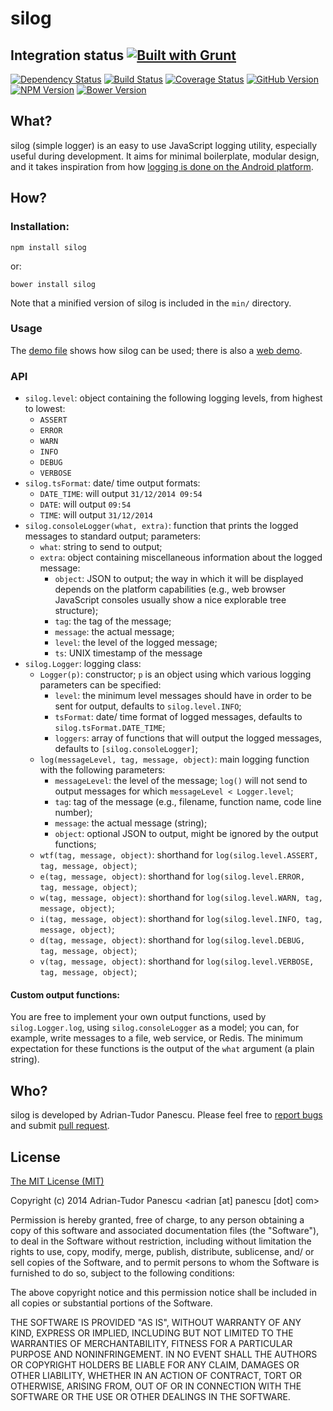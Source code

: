 # silog


## Integration status [![Built with Grunt](https://cdn.gruntjs.com/builtwith.png)](http://gruntjs.com/)

[![Dependency Status](https://gemnasium.com/adrianp/silog.png)](https://gemnasium.com/adrianp/silog)
[![Build Status](https://travis-ci.org/adrianp/silog.png?branch=master)](https://travis-ci.org/adrianp/silog)
[![Coverage Status](https://coveralls.io/repos/adrianp/silog/badge.png)](https://coveralls.io/r/adrianp/silog)
[![GitHub Version](https://badge.fury.io/gh/adrianp%2Fsilog.png)](http://badge.fury.io/gh/adrianp%2Fsilog)
[![NPM Version](https://badge.fury.io/js/silog.png)](http://badge.fury.io/js/silog)
[![Bower Version](https://badge.fury.io/bo/silog.png)](http://badge.fury.io/bo/silog)


## What?

silog (simple logger) is an easy to use JavaScript logging utility, especially
useful during development. It aims for minimal boilerplate, modular design, and
it takes inspiration from how
[logging is done on the Android platform](http://developer.android.com/reference/android/util/Log.html).


## How?

### Installation:

    npm install silog

or:

    bower install silog

Note that a minified version of silog is included in the `min/` directory.


### Usage

The [demo file](https://github.com/adrianp/silog/blob/master/src/demo/demo.js)
shows how silog can be used; there is also a
[web demo](https://github.com/adrianp/silog/blob/master/src/demo/www/index.html).


### API

* `silog.level`: object containing the following logging levels, from highest to lowest:
    * `ASSERT`
    * `ERROR`
    * `WARN`
    * `INFO`
    * `DEBUG`
    * `VERBOSE`
* `silog.tsFormat`: date/ time output formats:
    * `DATE_TIME`: will output `31/12/2014 09:54`
    * `DATE`: will output `09:54`
    * `TIME`: will output `31/12/2014`
* `silog.consoleLogger(what, extra)`: function that prints the logged messages
                                      to standard output; parameters:
    * `what`: string to send to output;
    * `extra`: object containing miscellaneous information about the logged
               message:
        * `object`: JSON to output; the way in which it will be displayed
                    depends on the platform capabilities (e.g., web browser
                    JavaScript consoles usually show a nice explorable tree
                    structure);
        * `tag`: the tag of the message;
        * `message`: the actual message;
        * `level`: the level of the logged message;
        * `ts`: UNIX timestamp of the message
* `silog.Logger`: logging class:
    * `Logger(p)`: constructor; `p` is an object using which various logging
                   parameters can be specified:
        * `level`: the minimum level messages should have in order to be sent
                   for output, defaults to `silog.level.INFO`;
        * `tsFormat`: date/ time format of logged messages, defaults to
                     `silog.tsFormat.DATE_TIME`;
        * `loggers`: array of functions that will output the logged messages,
                     defaults to `[silog.consoleLogger]`;
    * `log(messageLevel, tag, message, object)`: main logging function with the
                                                 following parameters:
        * `messageLevel`: the level of the message; `log()` will not send to
                          output messages for which
                          `messageLevel < Logger.level`;
        * `tag`: tag of the message (e.g., filename, function name, code line
                 number);
        * `message`: the actual message (string);
        * `object`: optional JSON to output, might be ignored by the output
                    functions;
    * `wtf(tag, message, object)`: shorthand for `log(silog.level.ASSERT, tag, message, object)`;
    * `e(tag, message, object)`: shorthand for `log(silog.level.ERROR, tag, message, object)`;
    * `w(tag, message, object)`: shorthand for `log(silog.level.WARN, tag, message, object)`;
    * `i(tag, message, object)`: shorthand for `log(silog.level.INFO, tag, message, object)`;
    * `d(tag, message, object)`: shorthand for `log(silog.level.DEBUG, tag, message, object)`;
    * `v(tag, message, object)`: shorthand for `log(silog.level.VERBOSE, tag, message, object)`;


#### Custom output functions:
You are free to implement your own output functions, used by `silog.Logger.log`,
using `silog.consoleLogger` as a model; you can, for example, write messages to
a file, web service, or Redis. The minimum expectation for these functions is
the output of the `what` argument (a plain string).

## Who?

silog is developed by Adrian-Tudor Panescu. Please feel free to
[report bugs](https://github.com/adrianp/silog/issues) and submit
[pull request](https://github.com/adrianp/silog/pulls).


## License

[The MIT License (MIT)](http://opensource.org/licenses/MIT)

Copyright (c) 2014 Adrian-Tudor Panescu \<adrian [at] panescu [dot] com\>

Permission is hereby granted, free of charge, to any person obtaining a copy
of this software and associated documentation files (the "Software"), to deal
in the Software without restriction, including without limitation the rights
to use, copy, modify, merge, publish, distribute, sublicense, and/ or sell
copies of the Software, and to permit persons to whom the Software is
furnished to do so, subject to the following conditions:

The above copyright notice and this permission notice shall be included in
all copies or substantial portions of the Software.

THE SOFTWARE IS PROVIDED "AS IS", WITHOUT WARRANTY OF ANY KIND, EXPRESS OR
IMPLIED, INCLUDING BUT NOT LIMITED TO THE WARRANTIES OF MERCHANTABILITY,
FITNESS FOR A PARTICULAR PURPOSE AND NONINFRINGEMENT. IN NO EVENT SHALL THE
AUTHORS OR COPYRIGHT HOLDERS BE LIABLE FOR ANY CLAIM, DAMAGES OR OTHER
LIABILITY, WHETHER IN AN ACTION OF CONTRACT, TORT OR OTHERWISE, ARISING FROM,
OUT OF OR IN CONNECTION WITH THE SOFTWARE OR THE USE OR OTHER DEALINGS IN
THE SOFTWARE.
